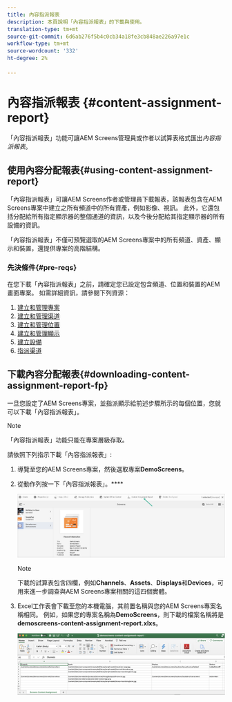 ```yaml
---
title: 內容指派報表
description: 本頁說明「內容指派報表」的下載與使用。
translation-type: tm+mt
source-git-commit: 6d6ab276f5b4c0cb34a18fe3cb848ae226a97e1c
workflow-type: tm+mt
source-wordcount: '332'
ht-degree: 2%

---
```



# 內容指派報表 {#content-assignment-report}

「內容指派報表」功能可讓AEM Screens管理員或作者以試算表格式匯出&#x200B;*內容指派報表*。

## 使用內容分配報表{#using-content-assignment-report}

「內容指派報表」可讓AEM Screens作者或管理員下載報表，該報表包含在AEM Screens專案中建立之所有頻道中的所有資產，例如影像、視訊。 此外，它還包括分配給所有指定顯示器的整個通道的資訊，以及今後分配給其指定顯示器的所有設備的資訊。

「內容指派報表」不僅可預覽選取的AEM Screens專案中的所有頻道、資產、顯示和裝置，還提供專案的高階結構。


### 先決條件{#pre-reqs}

在您下載「內容指派報表」之前，請確定您已設定包含頻道、位置和裝置的AEM畫面專案。
如需詳細資訊，請參閱下列資源：

1. [建立和管理專案](/help/user-guide/creating-a-screens-project.md)
1. [建立和管理渠道](/help/user-guide/managing-channels.md)
1. [建立和管理位置](/help/user-guide/managing-locations.md)
1. [建立和管理顯示](/help/user-guide/managing-displays.md)
1. [建立設備](/help/user-guide/managing-devices.md)
1. [指派渠道](/help/user-guide/channel-assignment-latest-fp.md)


## 下載內容分配報表{#downloading-content-assignment-report-fp}

一旦您設定了AEM Screens專案，並指派顯示給前述步驟所示的每個位置，您就可以下載「內容指派報表」。

>[!NOTE]
>「內容指派報表」功能只能在專案層級存取。

請依照下列指示下載「內容指派報表」:

1. 導覽至您的AEM Screens專案，然後選取專案&#x200B;**DemoScreens**。

1. 從動作列按一下「內容指派報表」。****

   ![影像](/help/user-guide/assets/content-assignment-report/can-download.png)

   >[!NOTE]
   >下載的試算表包含四欄，例如&#x200B;**Channels**、**Assets**、**Displays**&#x200B;和&#x200B;**Devices**，可用來進一步調查與AEM Screens專案相關的這四個實體。

1. Excel工作表會下載至您的本機電腦，其前置名稱與您的AEM Screens專案名稱相同。 例如，如果您的專案名稱為&#x200B;**DemoScreens**，則下載的檔案名稱將是&#x200B;**demoscreens-content-assignment-report.xlxs**。

   ![影像](/help/user-guide/assets/content-assignment-report/car-download1.png)

